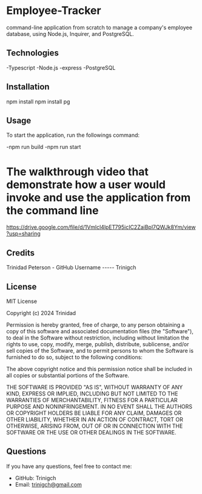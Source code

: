 # Employee-Tracker
command-line application from scratch to manage a company's employee database, using Node.js, Inquirer, and PostgreSQL.

## Technologies

-Typescript
-Node.js
-express
-PostgreSQL

## Installation

npm install 
npm install pg

## Usage

To start the application, run the followings command:

-npm run build 
-npm run start

#  The walkthrough video that demonstrate how a user would invoke and use the application from the command line

https://drive.google.com/file/d/1Vmlcl4lpET795icIC2ZaiBpl7QWJk8Ym/view?usp=sharing 

## Credits

Trinidad Peterson - GitHub Username ----- Trinigch


## License
MIT License

Copyright (c) 2024 Trinidad

Permission is hereby granted, free of charge, to any person obtaining a copy of this software and associated documentation files (the "Software"), to deal in the Software without restriction, including without limitation the rights to use, copy, modify, merge, publish, distribute, sublicense, and/or sell copies of the Software, and to permit persons to whom the Software is furnished to do so, subject to the following conditions:

The above copyright notice and this permission notice shall be included in all copies or substantial portions of the Software.

THE SOFTWARE IS PROVIDED "AS IS", WITHOUT WARRANTY OF ANY KIND, EXPRESS OR IMPLIED, INCLUDING BUT NOT LIMITED TO THE WARRANTIES OF MERCHANTABILITY, FITNESS FOR A PARTICULAR PURPOSE AND NONINFRINGEMENT. IN NO EVENT SHALL THE AUTHORS OR COPYRIGHT HOLDERS BE LIABLE FOR ANY CLAIM, DAMAGES OR OTHER LIABILITY, WHETHER IN AN ACTION OF CONTRACT, TORT OR OTHERWISE, ARISING FROM, OUT OF OR IN CONNECTION WITH THE SOFTWARE OR THE USE OR OTHER DEALINGS IN THE SOFTWARE.

## Questions
 If you have any questions, feel free to contact me:

 - GitHub: Trinigch
 - Email: trinigch@gmail.com

